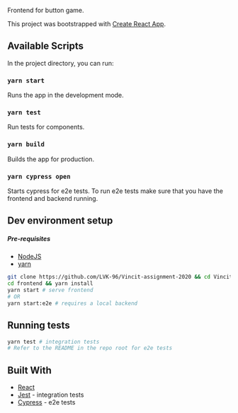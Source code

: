 Frontend for button game.

This project was bootstrapped with [Create React App](https://github.com/facebook/create-react-app).

## Available Scripts

In the project directory, you can run:

### `yarn start`

Runs the app in the development mode.

### `yarn test`

Run tests for components.

### `yarn build`

Builds the app for production.

### `yarn cypress open`

Starts cypress for e2e tests. To run e2e tests make sure that you have the frontend and backend running.

## Dev environment setup

##### Pre-requisites
* [NodeJS](https://nodejs.org/en/)
* [yarn](https://yarnpkg.com/en/docs/install#debian-stable)

```bash
git clone https://github.com/LVK-96/Vincit-assignment-2020 && cd Vincit-assignment-2020
cd frontend && yarn install
yarn start # serve frontend
# OR
yarn start:e2e # requires a local backend
```

## Running tests

```bash
yarn test # integration tests
# Refer to the README in the repo root for e2e tests
```

## Built With
* [React](https://reactjs.org/)
* [Jest](https://jestjs.io/docs/en/tutorial-react) - integration tests
* [Cypress](https://www.cypress.io/) - e2e tests
